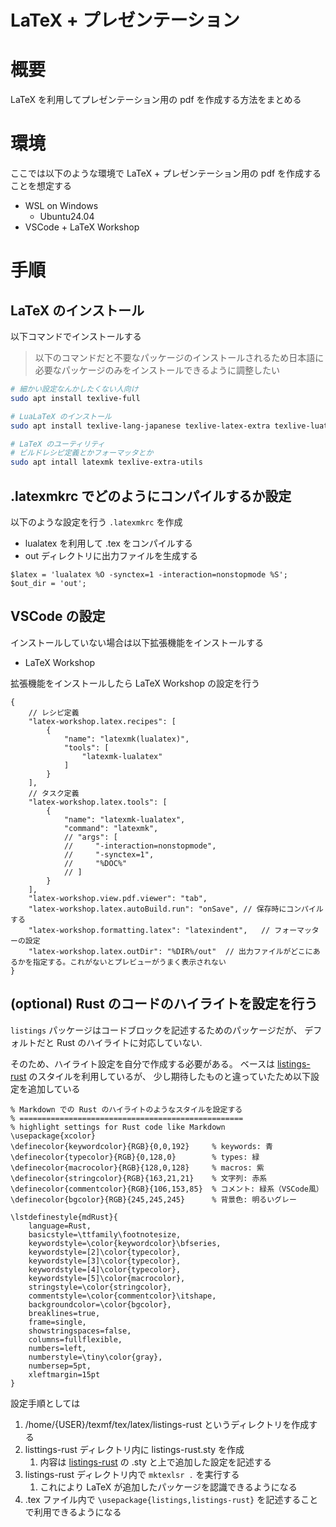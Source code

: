 # LaTeX + プレゼンテーション

# 概要

LaTeX を利用してプレゼンテーション用の pdf を作成する方法をまとめる

# 環境

ここでは以下のような環境で LaTeX + プレゼンテーション用の pdf を作成することを想定する

- WSL on Windows 
  -  Ubuntu24.04
- VSCode + LaTeX Workshop

# 手順

## LaTeX のインストール

以下コマンドでインストールする

> 以下のコマンドだと不要なパッケージのインストールされるため日本語に必要なパッケージのみをインストールできるように調整したい

```bash
# 細かい設定なんかしたくない人向け
sudo apt install texlive-full

# LuaLaTeX のインストール
sudo apt install texlive-lang-japanese texlive-latex-extra texlive-luatex 

# LaTeX のユーティリティ
# ビルドレシピ定義とかフォーマッタとか
sudo apt intall latexmk texlive-extra-utils
```

## .latexmkrc でどのようにコンパイルするか設定

以下のような設定を行う `.latexmkrc` を作成

- lualatex を利用して .tex をコンパイルする
- out ディレクトリに出力ファイルを生成する

```latexmk
$latex = 'lualatex %O -synctex=1 -interaction=nonstopmode %S';
$out_dir = 'out';
```

## VSCode の設定

インストールしていない場合は以下拡張機能をインストールする

- LaTeX Workshop

拡張機能をインストールしたら LaTeX Workshop の設定を行う


```jsonc
{
    // レシピ定義
    "latex-workshop.latex.recipes": [
        {
            "name": "latexmk(lualatex)",
            "tools": [
                "latexmk-lualatex"
            ]
        }
    ],
    // タスク定義
    "latex-workshop.latex.tools": [
        {
            "name": "latexmk-lualatex",
            "command": "latexmk",
            // "args": [
            //     "-interaction=nonstopmode",
            //     "-synctex=1",
            //     "%DOC%"
            // ]
        }
    ],
    "latex-workshop.view.pdf.viewer": "tab",
    "latex-workshop.latex.autoBuild.run": "onSave", // 保存時にコンパイルする
    "latex-workshop.formatting.latex": "latexindent",   // フォーマッターの設定
    "latex-workshop.latex.outDir": "%DIR%/out"  // 出力ファイルがどこにあるかを指定する。これがないとプレビューがうまく表示されない
}
```

## (optional) Rust のコードのハイライトを設定を行う

`listings` パッケージはコードブロックを記述するためのパッケージだが、
デフォルトだと Rust のハイライトに対応していない.

そのため、ハイライト設定を自分で作成する必要がある。
ベースは [listings-rust](https://github.com/denki/listings-rust) のスタイルを利用しているが、
少し期待したものと違っていたため以下設定を追加している

```
% Markdown での Rust のハイライトのようなスタイルを設定する
% ==================================================
% highlight settings for Rust code like Markdown
\usepackage{xcolor}
\definecolor{keywordcolor}{RGB}{0,0,192}     % keywords: 青
\definecolor{typecolor}{RGB}{0,128,0}        % types: 緑
\definecolor{macrocolor}{RGB}{128,0,128}     % macros: 紫
\definecolor{stringcolor}{RGB}{163,21,21}    % 文字列: 赤系
\definecolor{commentcolor}{RGB}{106,153,85}  % コメント: 緑系（VSCode風）
\definecolor{bgcolor}{RGB}{245,245,245}      % 背景色: 明るいグレー

\lstdefinestyle{mdRust}{
    language=Rust,
    basicstyle=\ttfamily\footnotesize,
    keywordstyle=\color{keywordcolor}\bfseries,
    keywordstyle=[2]\color{typecolor},
    keywordstyle=[3]\color{typecolor},
    keywordstyle=[4]\color{typecolor},
    keywordstyle=[5]\color{macrocolor},
    stringstyle=\color{stringcolor},
    commentstyle=\color{commentcolor}\itshape,
    backgroundcolor=\color{bgcolor},
    breaklines=true,
    frame=single,
    showstringspaces=false,
    columns=fullflexible,
    numbers=left,
    numberstyle=\tiny\color{gray},
    numbersep=5pt,
    xleftmargin=15pt
}
```

設定手順としては 

1. /home/{USER}/texmf/tex/latex/listings-rust というディレクトリを作成する
2. listtings-rust ディレクトリ内に listings-rust.sty を作成
   1. 内容は [listings-rust](https://github.com/denki/listings-rust) の .sty と上で追加した設定を記述する
3. listings-rust ディレクトリ内で `mktexlsr .` を実行する
   1. これにより LaTeX が追加したパッケージを認識できるようになる
4. .tex ファイル内で `\usepackage{listings,listings-rust}` を記述することで利用できるようになる